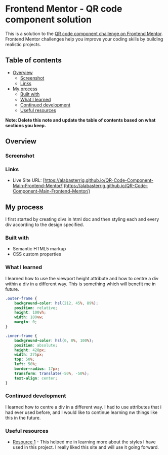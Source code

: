 # Frontend Mentor - QR code component solution

This is a solution to the [QR code component challenge on Frontend Mentor](https://www.frontendmentor.io/challenges/qr-code-component-iux_sIO_H). Frontend Mentor challenges help you improve your coding skills by building realistic projects. 

## Table of contents

- [Overview](#overview)
  - [Screenshot](#screenshot)
  - [Links](#links)
- [My process](#my-process)
  - [Built with](#built-with)
  - [What I learned](#what-i-learned)
  - [Continued development](#continued-development)
  - [Useful resources](#useful-resources)

**Note: Delete this note and update the table of contents based on what sections you keep.**

## Overview

### Screenshot


### Links

- Live Site URL: [https://alabasterrig.github.io/QR-Code-Component-Main-Frontend-Mentor/](https://alabasterrig.github.io/QR-Code-Component-Main-Frontend-Mentor/)

## My process

I first started by creating divs in html doc and then styling each and every div according to the design specified.

### Built with

- Semantic HTML5 markup
- CSS custom properties


### What I learned

I learned how to use the viewport height attribute and how to centre a div within a div in a different way. This is something which will benefit me in future.


```css
.outer-frame {
    background-color: hsl(212, 45%, 89%);
    position: relative;
    height: 100vh;
    width: 100vw;
    margin: 0;
}

.inner-frame {
    background-color: hsl(0, 0%, 100%);
    position: absolute;
    height: 428px;
    width: 275px;
    top: 50%;
    left: 50%;
    border-radius: 17px;
    transform: translate(-50%, -50%);
    text-align: center;
}
```

### Continued development

I learned how to centre a div in a different way. I had to use attributes that i had ever used before, and I would like to continue learning nw things like this in the future.

### Useful resources

- [Resource 1](https://developer.mozilla.org/en-US/) - This helped me in learning more about the styles I have used in this project. I really liked this site and will use it going forward.
